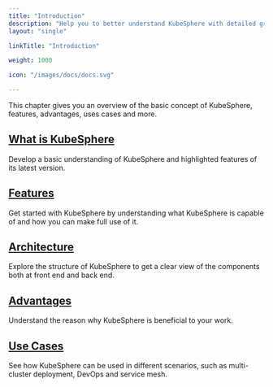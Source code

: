```yaml
---
title: "Introduction"
description: "Help you to better understand KubeSphere with detailed graphics and contents"
layout: "single"

linkTitle: "Introduction"

weight: 1000

icon: "/images/docs/docs.svg"

---
```


This chapter gives you an overview of the basic concept of KubeSphere, features, advantages, uses cases and more.

## [What is KubeSphere](../introduction/what-is-kubesphere/)

Develop a basic understanding of KubeSphere and highlighted features of its latest version.

## [Features](../introduction/features/)

Get started with KubeSphere by understanding what KubeSphere is capable of and how you can make full use of it.

## [Architecture](../introduction/architecture/)

Explore the structure of KubeSphere to get a clear view of the components both at front end and back end.

## [Advantages](../introduction/advantages/)

Understand the reason why KubeSphere is beneficial to your work.

## [Use Cases](../introduction/scenarios/)

See how KubeSphere can be used in different scenarios, such as multi-cluster deployment, DevOps and service mesh.

